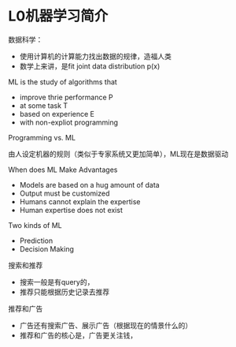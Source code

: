 # L0机器学习简介

数据科学：

- 使用计算机的计算能力找出数据的规律，造福人类
- 数学上来讲，是fit joint data distribution p(x)

ML is the study of algorithms that 

- improve thrie performance P
- at some task T
- based on experience E
- with non-expliot programming

Programming vs. ML

由人设定机器的规则（类似于专家系统又更加简单），ML现在是数据驱动

When does ML Make Advantages

- Models are based on a hug amount of data
- Output must be customized
- Humans cannot explain the expertise
- Human expertise does not exist

Two kinds of ML

- Prediction
- Decision Making

搜索和推荐

- 搜索一般是有query的，
- 推荐只能根据历史记录去推荐

推荐和广告

- 广告还有搜索广告、展示广告（根据现在的情景什么的）
- 推荐和广告的核心是，广告更关注钱，


